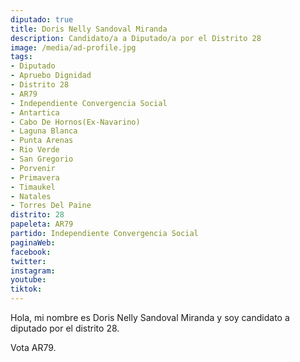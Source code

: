 ```yaml
---
diputado: true
title: Doris Nelly Sandoval Miranda
description: Candidato/a a Diputado/a por el Distrito 28
image: /media/ad-profile.jpg
tags:
- Diputado
- Apruebo Dignidad
- Distrito 28
- AR79
- Independiente Convergencia Social
- Antartica
- Cabo De Hornos(Ex-Navarino)
- Laguna Blanca
- Punta Arenas
- Rio Verde
- San Gregorio
- Porvenir
- Primavera
- Timaukel
- Natales
- Torres Del Paine
distrito: 28
papeleta: AR79
partido: Independiente Convergencia Social
paginaWeb:
facebook:
twitter:
instagram:
youtube:
tiktok:
---
```

Hola, mi nombre es Doris Nelly Sandoval Miranda y soy candidato a diputado por el distrito 28.

Vota AR79.
